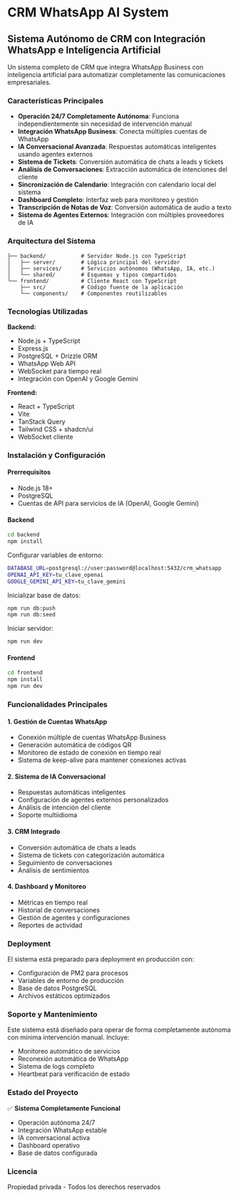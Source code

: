 # CRM WhatsApp AI System

## Sistema Autónomo de CRM con Integración WhatsApp e Inteligencia Artificial

Un sistema completo de CRM que integra WhatsApp Business con inteligencia artificial para automatizar completamente las comunicaciones empresariales.

### Características Principales

- **Operación 24/7 Completamente Autónoma**: Funciona independientemente sin necesidad de intervención manual
- **Integración WhatsApp Business**: Conecta múltiples cuentas de WhatsApp
- **IA Conversacional Avanzada**: Respuestas automáticas inteligentes usando agentes externos
- **Sistema de Tickets**: Conversión automática de chats a leads y tickets
- **Análisis de Conversaciones**: Extracción automática de intenciones del cliente
- **Sincronización de Calendario**: Integración con calendario local del sistema
- **Dashboard Completo**: Interfaz web para monitoreo y gestión
- **Transcripción de Notas de Voz**: Conversión automática de audio a texto
- **Sistema de Agentes Externos**: Integración con múltiples proveedores de IA

### Arquitectura del Sistema

```
├── backend/           # Servidor Node.js con TypeScript
│   ├── server/        # Lógica principal del servidor
│   ├── services/      # Servicios autónomos (WhatsApp, IA, etc.)
│   └── shared/        # Esquemas y tipos compartidos
└── frontend/          # Cliente React con TypeScript
    ├── src/           # Código fuente de la aplicación
    └── components/    # Componentes reutilizables
```

### Tecnologías Utilizadas

**Backend:**
- Node.js + TypeScript
- Express.js
- PostgreSQL + Drizzle ORM
- WhatsApp Web API
- WebSocket para tiempo real
- Integración con OpenAI y Google Gemini

**Frontend:**
- React + TypeScript
- Vite
- TanStack Query
- Tailwind CSS + shadcn/ui
- WebSocket cliente

### Instalación y Configuración

#### Prerrequisitos
- Node.js 18+
- PostgreSQL
- Cuentas de API para servicios de IA (OpenAI, Google Gemini)

#### Backend

```bash
cd backend
npm install
```

Configurar variables de entorno:
```bash
DATABASE_URL=postgresql://user:password@localhost:5432/crm_whatsapp
OPENAI_API_KEY=tu_clave_openai
GOOGLE_GEMINI_API_KEY=tu_clave_gemini
```

Inicializar base de datos:
```bash
npm run db:push
npm run db:seed
```

Iniciar servidor:
```bash
npm run dev
```

#### Frontend

```bash
cd frontend
npm install
npm run dev
```

### Funcionalidades Principales

#### 1. Gestión de Cuentas WhatsApp
- Conexión múltiple de cuentas WhatsApp Business
- Generación automática de códigos QR
- Monitoreo de estado de conexión en tiempo real
- Sistema de keep-alive para mantener conexiones activas

#### 2. Sistema de IA Conversacional
- Respuestas automáticas inteligentes
- Configuración de agentes externos personalizados
- Análisis de intención del cliente
- Soporte multiidioma

#### 3. CRM Integrado
- Conversión automática de chats a leads
- Sistema de tickets con categorización automática
- Seguimiento de conversaciones
- Análisis de sentimientos

#### 4. Dashboard y Monitoreo
- Métricas en tiempo real
- Historial de conversaciones
- Gestión de agentes y configuraciones
- Reportes de actividad

### Deployment

El sistema está preparado para deployment en producción con:
- Configuración de PM2 para procesos
- Variables de entorno de producción
- Base de datos PostgreSQL
- Archivos estáticos optimizados

### Soporte y Mantenimiento

Este sistema está diseñado para operar de forma completamente autónoma con mínima intervención manual. Incluye:
- Monitoreo automático de servicios
- Reconexión automática de WhatsApp
- Sistema de logs completo
- Heartbeat para verificación de estado

### Estado del Proyecto

✅ **Sistema Completamente Funcional**
- Operación autónoma 24/7
- Integración WhatsApp estable
- IA conversacional activa
- Dashboard operativo
- Base de datos configurada

### Licencia

Propiedad privada - Todos los derechos reservados